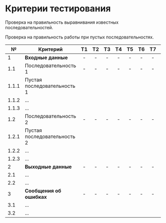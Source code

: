# Критерии тестирования

Проверка на правильность выравнивания известных последовательностей.

Проверка на правильность работы при пустых последовательностях.

| №     | Критерий                         | Т1 | Т2 | Т3 | Т4 | Т5 | Т6 | Т7 | Т8 |
|-------|----------------------------------|:--:|:--:|:--:|:--:|:--:|:--:|:--:|:--:|
| 1     | **Входные данные**               | -  | -  | -  | -  | -  | -  | -  | -  |
| 1.1   | Последовательность 1             | -  | -  | -  | -  | -  | -  | -  | -  |
| 1.1.1 | Пустая последовательность 1      |    |    |    |    |    |    |    |    |
| 1.1.2 | ...                              |    |    |    |    |    |    |    |    |
| 1.1.3 | ...                              |    |    |    |    |    |    |    |    |
| 1.2   | Последовательность 2             | -  | -  | -  | -  | -  | -  | -  | -  |
| 1.2.1 | Пустая последовательность 2      |    |    |    |    |    |    |    |    |
| 1.2.2 | ...                              |    |    |    |    |    |    |    |    |
| 1.2.3 | ...                              |    |    |    |    |    |    |    |    |
| 2     | **Выходные данные**              | -  | -  | -  | -  | -  | -  | -  | -  |
| 2.1   | ...                              |    |    |    |    |    |    |    |    |
| 2.2   | ...                              |    |    |    |    |    |    |    |    |
| 3     | **Сообщения об ошибках**         | -  | -  | -  | -  | -  | -  | -  | -  |
| 3.1   | ...                              |    |    |    |    |    |    |    |    |
| 3.2   | ...                              |    |    |    |    |    |    |    |    |
